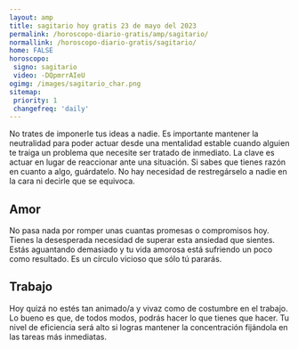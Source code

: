 ```yaml
---
layout: amp
title: sagitario hoy gratis 23 de mayo del 2023 
permalink: /horoscopo-diario-gratis/amp/sagitario/
normallink: /horoscopo-diario-gratis/sagitario/
home: FALSE
horoscopo:
 signo: sagitario
 video: -DQpmrrAIeU
ogimg: /images/sagitario_char.png
sitemap:
 priority: 1
 changefreq: 'daily'
---
```



No trates de imponerle tus ideas a nadie. Es importante mantener la neutralidad para poder actuar desde una mentalidad estable cuando alguien te traiga un problema que necesite ser tratado de inmediato. La clave es actuar en lugar de reaccionar ante una situación. Si sabes que tienes razón en cuanto a algo, guárdatelo. No hay necesidad de restregárselo a nadie en la cara ni decirle que se equivoca.

## Amor

No pasa nada por romper unas cuantas promesas o compromisos hoy. Tienes la desesperada necesidad de superar esta ansiedad que sientes. Estás aguantando demasiado y tu vida amorosa está sufriendo un poco como resultado. Es un círculo vicioso que sólo tú pararás.

## Trabajo

Hoy quizá no estés tan animado/a y vivaz como de costumbre en el trabajo. Lo bueno es que, de todos modos, podrás hacer lo que tienes que hacer. Tu nivel de eficiencia será alto si logras mantener la concentración fijándola en las tareas más inmediatas.